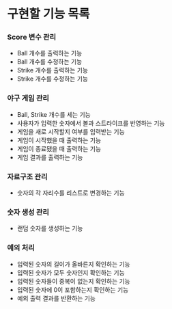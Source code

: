 # 구현할 기능 목록
### Score 변수 관리
- Ball 개수를 출력하는 기능 
- Ball 개수를 수정하는 기능
- Strike 개수를 출력하는 기능
- Strike 개수를 수정하는 기능

### 야구 게임 관리
- Ball, Strike 개수를 세는 기능
- 사용자가 입력한 숫자에서 볼과 스트라이크를 반영하는 기능
- 게임을 새로 시작할지 여부를 입력받는 기능
- 게임이 시작했을 때 출력하는 기능
- 게임이 종료됐을 때 출력하는 기능
- 게임 결과를 출력하는 기능

### 자료구조 관리
- 숫자의 각 자리수를 리스트로 변경하는 기능

### 숫자 생성 관리
- 랜덤 숫자를 생성하는 기능

### 예외 처리
- 입력된 숫자의 길이가 올바른지 확인하는 기능
- 입력된 숫자가 모두 숫자인지 확인하는 기능
- 입력된 숫자들이 중복이 없는지 확인하는 기능
- 입력된 숫자에 0이 포함하는지 확인하는 기능
- 예외 출력 결과를 반환하는 기능